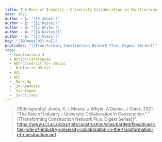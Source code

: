 ```yaml
---
title: The Role of Industry – University Collaboration in Construction
year: 2021
author - 1: "[[K Jones]]"
author - 2: "[[L Mosca]]"
author - 3: "[[J Whyte]]"
author - 4: "[[A Davies]]"
author - 5: "[[J Glass]]"
key: "[[@Jones2021-bu]]"
publisher: "[[Transforming Construction Network Plus, Digest Series]]"
tags:
  - Construction-4
  - Notion-Catalogued
  - AEC-Cited-Lit-for-Jacqui
  - _BibTex-to-MD-Git
  - UCL
  - AEC
  - _Mark-Up
  - _In-Readwise
  - _Cataloged
  - _In-ClickUp
---
```


> [!Bibliography]
> Jones, K, L Mosca, J Whyte, A Davies, J Glass. 2021. “The Role of Industry – University Collaboration in Construction.” "[[Transforming Construction Network Plus, Digest Series]]". https://www.ucl.ac.uk/bartlett/construction/sites/bartlett/files/digest-the-role-of-industry-university-collaboration-in-the-transformation-of-construction.pdf